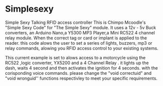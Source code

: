 # Simplesexy
Simple Sexy Talking RFID access controller 
This is Chimpo Mcoodle's "Simple Sexy Code" for "The Simple Sexy" module. It uses a 12v - 5v Buck converters,
an Arduino Nano,a Y5300 MP3 Player,a Mini RC522 4 channel relay module. When the correct
tag or card or implant is applied to the reader. this code alows the user to set a series of lights, buzzers,
mp3 or relay commands, alowing you RFID access control to your existing systems.


This current example is set to alows access to a motorcycle using the RC522 ,logic converter, YX5200 and a 4 
Channel Relay . it lights up the dash, waits 4 second and then activates the ignition for 4 seconds. with the 
corisponding voice commands. please change the "void correctuid" and "void wronguid'' functions respectivley 
to meet your specific requirements. 
